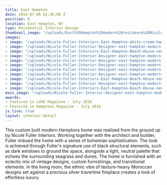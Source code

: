 ```yaml
---
title: East Hampton
date: 2016-07-06 02:36:00 Z
position: 0
location: East Hampton, NY
type: Residential Interior Design
thumbnail_image: "/uploads/East%20Hampton%20modern%20residence%20Nicole%20Fuller%20Interiors.jpg"
images:
- image: "/uploads/Nicole-Fuller-Interiors-East-Hampton-white-cream-hamptons-new-york-designer.jpg"
- image: "/uploads/Nicole-Fuller-Interior-Designer-east-hampton-modern-bohemian-beach-house.jpg"
- image: "/uploads/Nicole-Fuller-Interiors-East-Hampton-Beach-House-neutral-Bohemian-interior-design-modern-stairs.jpg"
- image: "/uploads/Nicole-Fuller-Interior-Designer-east-hampton-modern-bohemian-beach-house-7-blue-eclectic-white-curtains.jpg"
- image: "/uploads/Nicole-Fuller-Interior-Designer-east-hampton-modern-bohemian-beach-house-8-white-master-bathroom-freestanding-tub.jpg"
- image: "/uploads/Nicole-Fuller-Interior-Designer-east-hampton-modern-bohemian-beach-house-1-white-bedroom.jpg"
- image: "/uploads/Nicole-Fuller-Interior-Designer-east-hampton-modern-bohemian-beach-house-5-kids-bedroom-chevron-animal-heads.jpg"
- image: "/uploads/Nicole-Fuller-Interior-Designer-east-hampton-modern-bohemian-beach-house-3-marble-bathroom-mosaic-tile-freestanding-tub.jpg"
- image: "/uploads/Nicole-Fuller-Interiors-East-Hampton-Beach-House-neutral-Bohemian-interior-design-outdoor-living-room.jpg"
- image: "/uploads/Nicole-Fuller-Interior-Designer-east-hampton-modern-bohemian-beach-house-6-white-bathroom.jpg"
- image: "/uploads/Nicole-Fuller-Interiors-East-Hampton-Beach-House-neutral-Bohemian-interior-design-pool-99cc58.jpg"
main_image: "/uploads/Nicole-Fuller-Interior-Designer-east-hampton-modern-bohemian-beach-house-2-c0dc70.jpg"
awards:
- Featured in LUXE Magazine - July 2016
- Featured in Hamptons Magazine - July 2016
is_live: true
layout: interior-detail
---
```


This custom built modern Hamptons home was realized from the ground up by Nicole Fuller Interiors. Working together with the architect and builder, Fuller imbued the home with a sense of bohemian sophistication. The look is achieved through Fuller's signature use of black structural elements, such as dark windows to ground the space, alongside a light, neutral palette that echoes the surrounding seagrass and dunes. The home is furnished with an eclectic mix of vintage designs, custom furnishings, and transitional elements.  In the living room, the ethnic vibe of texture-heavy Moroccan designs set against a precious silver travertine fireplace creates a look of effortless luxury. 
